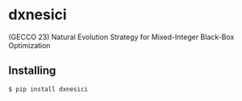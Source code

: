 # dxnesici
(GECCO 23) Natural Evolution Strategy for Mixed-Integer Black-Box Optimization

## Installing
```bash
$ pip install dxnesici
```
